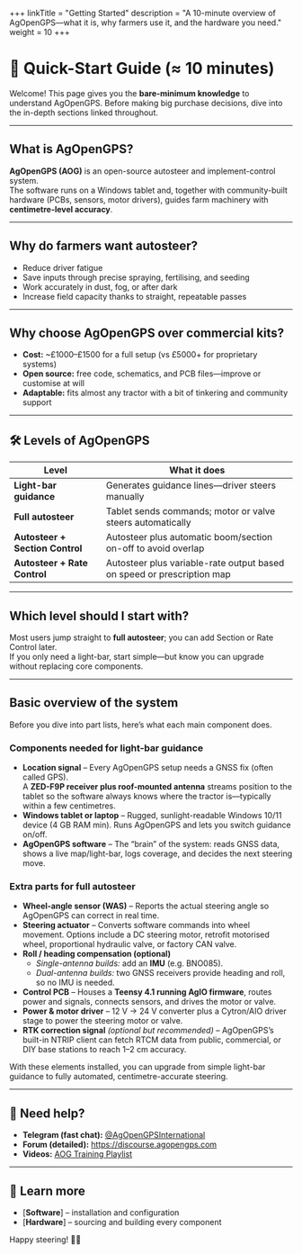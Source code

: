 +++
linkTitle = "Getting Started"
description = "A 10-minute overview of AgOpenGPS—what it is, why farmers use it, and the hardware you need."
weight = 10
+++

# 🚀 Quick-Start Guide (≈ 10 minutes)

Welcome! This page gives you the **bare-minimum knowledge** to understand
AgOpenGPS. Before making big purchase decisions, dive into the in-depth sections
linked throughout.

---

## What is AgOpenGPS?

**AgOpenGPS (AOG)** is an open-source autosteer and implement-control system.  
The software runs on a Windows tablet and, together with community-built
hardware (PCBs, sensors, motor drivers), guides farm machinery with
**centimetre-level accuracy**.

---

## Why do farmers want autosteer?

- Reduce driver fatigue
- Save inputs through precise spraying, fertilising, and seeding
- Work accurately in dust, fog, or after dark
- Increase field capacity thanks to straight, repeatable passes

---

## Why choose AgOpenGPS over commercial kits?

- **Cost:** ~£1000–£1500 for a full setup (vs £5000+ for proprietary systems)
- **Open source:** free code, schematics, and PCB files—improve or customise at
  will
- **Adaptable:** fits almost any tractor with a bit of tinkering and community
  support

---

## 🛠️ Levels of AgOpenGPS

| Level                           | What it does                                                           |
| ------------------------------- | ---------------------------------------------------------------------- |
| **Light-bar guidance**          | Generates guidance lines—driver steers manually                        |
| **Full autosteer**              | Tablet sends commands; motor or valve steers automatically             |
| **Autosteer + Section Control** | Autosteer plus automatic boom/section on-off to avoid overlap          |
| **Autosteer + Rate Control**    | Autosteer plus variable-rate output based on speed or prescription map |

---

## Which level should I start with?

Most users jump straight to **full autosteer**; you can add Section or Rate
Control later.  
If you only need a light-bar, start simple—but know you can upgrade without
replacing core components.

---

## Basic overview of the system

Before you dive into part lists, here’s what each main component does.

### Components needed for **light-bar guidance**

- **Location signal** – Every AgOpenGPS setup needs a GNSS fix (often called
  GPS).  
  A **ZED-F9P receiver plus roof-mounted antenna** streams position to the
  tablet so the software always knows where the tractor is—typically within a
  few centimetres.
- **Windows tablet or laptop** – Rugged, sunlight-readable Windows 10/11 device
  (4 GB RAM min). Runs AgOpenGPS and lets you switch guidance on/off.
- **AgOpenGPS software** – The “brain” of the system: reads GNSS data, shows a
  live map/light-bar, logs coverage, and decides the next steering move.

### Extra parts for **full autosteer**

- **Wheel-angle sensor (WAS)** – Reports the actual steering angle so AgOpenGPS
  can correct in real time.
- **Steering actuator** – Converts software commands into wheel movement.
  Options include a DC steering motor, retrofit motorised wheel, proportional
  hydraulic valve, or factory CAN valve.
- **Roll / heading compensation (optional)**
  - _Single-antenna builds:_ add an **IMU** (e.g. BNO085).
  - _Dual-antenna builds:_ two GNSS receivers provide heading and roll, so no
    IMU is needed.
- **Control PCB** – Houses a **Teensy 4.1 running AgIO firmware**, routes power
  and signals, connects sensors, and drives the motor or valve.
- **Power & motor driver** – 12 V → 24 V converter plus a Cytron/AIO driver
  stage to power the steering motor or valve.
- **RTK correction signal** _(optional but recommended)_ – AgOpenGPS’s built-in
  NTRIP client can fetch RTCM data from public, commercial, or DIY base stations
  to reach 1–2 cm accuracy.

With these elements installed, you can upgrade from simple light-bar guidance to
fully automated, centimetre-accurate steering.

---

## 🙋 Need help?

- **Telegram (fast chat):**
  [@AgOpenGPSInternational](https://t.me/AgOpenGPSInternational)
- **Forum (detailed):** <https://discourse.agopengps.com>
- **Videos:**
  [AOG Training Playlist](https://www.youtube.com/playlist?list=PL1N2N2XFHWW1fIDhb7koOa7hxH0LGppYc)

---

## 👀 Learn more

- [**Software**] – installation and configuration
- [**Hardware**] – sourcing and building every component

Happy steering! 🚜💨
